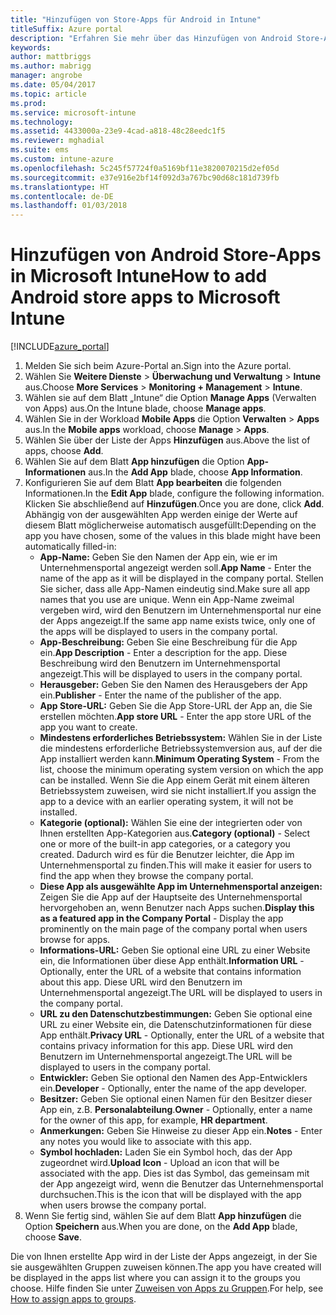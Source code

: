 ```yaml
---
title: "Hinzufügen von Store-Apps für Android in Intune"
titleSuffix: Azure portal
description: "Erfahren Sie mehr über das Hinzufügen von Android Store-Apps in Intune.\""
keywords: 
author: mattbriggs
ms.author: mabrigg
manager: angrobe
ms.date: 05/04/2017
ms.topic: article
ms.prod: 
ms.service: microsoft-intune
ms.technology: 
ms.assetid: 4433000a-23e9-4cad-a818-48c28eedc1f5
ms.reviewer: mghadial
ms.suite: ems
ms.custom: intune-azure
ms.openlocfilehash: 5c245f57724f0a5169bf11e3820070215d2ef05d
ms.sourcegitcommit: e37e916e2bf14f092d3a767bc90d68c181d739fb
ms.translationtype: HT
ms.contentlocale: de-DE
ms.lasthandoff: 01/03/2018
---
```

# <a name="how-to-add-android-store-apps-to-microsoft-intune"></a><span data-ttu-id="ef352-103">Hinzufügen von Android Store-Apps in Microsoft Intune</span><span class="sxs-lookup"><span data-stu-id="ef352-103">How to add Android store apps to Microsoft Intune</span></span>

[!INCLUDE[azure_portal](./includes/azure_portal.md)]


1. <span data-ttu-id="ef352-104">Melden Sie sich beim Azure-Portal an.</span><span class="sxs-lookup"><span data-stu-id="ef352-104">Sign into the Azure portal.</span></span>
2. <span data-ttu-id="ef352-105">Wählen Sie **Weitere Dienste** > **Überwachung und Verwaltung** > **Intune** aus.</span><span class="sxs-lookup"><span data-stu-id="ef352-105">Choose **More Services** > **Monitoring + Management** > **Intune**.</span></span>
3. <span data-ttu-id="ef352-106">Wählen sie auf dem Blatt „Intune“ die Option **Manage Apps** (Verwalten von Apps) aus.</span><span class="sxs-lookup"><span data-stu-id="ef352-106">On the Intune blade, choose **Manage apps**.</span></span>
4. <span data-ttu-id="ef352-107">Wählen Sie in der Workload **Mobile Apps** die Option **Verwalten** > **Apps** aus.</span><span class="sxs-lookup"><span data-stu-id="ef352-107">In the **Mobile apps** workload, choose **Manage** > **Apps**.</span></span>
5. <span data-ttu-id="ef352-108">Wählen Sie über der Liste der Apps **Hinzufügen** aus.</span><span class="sxs-lookup"><span data-stu-id="ef352-108">Above the list of apps, choose **Add**.</span></span>
6. <span data-ttu-id="ef352-109">Wählen Sie auf dem Blatt **App hinzufügen** die Option **App-Informationen** aus.</span><span class="sxs-lookup"><span data-stu-id="ef352-109">In the **Add App** blade, choose **App Information**.</span></span>
7. <span data-ttu-id="ef352-110">Konfigurieren Sie auf dem Blatt **App bearbeiten** die folgenden Informationen.</span><span class="sxs-lookup"><span data-stu-id="ef352-110">In the **Edit App** blade, configure the following information.</span></span> <span data-ttu-id="ef352-111">Klicken Sie abschließend auf **Hinzufügen**.</span><span class="sxs-lookup"><span data-stu-id="ef352-111">Once you are done, click **Add**.</span></span> <span data-ttu-id="ef352-112">Abhängig von der ausgewählten App werden einige der Werte auf diesem Blatt möglicherweise automatisch ausgefüllt:</span><span class="sxs-lookup"><span data-stu-id="ef352-112">Depending on the app you have chosen, some of the values in this blade might have been automatically filled-in:</span></span>
    - <span data-ttu-id="ef352-113">**App-Name:** Geben Sie den Namen der App ein, wie er im Unternehmensportal angezeigt werden soll.</span><span class="sxs-lookup"><span data-stu-id="ef352-113">**App Name** - Enter the name of the app as it will be displayed in the company portal.</span></span> <span data-ttu-id="ef352-114">Stellen Sie sicher, dass alle App-Namen eindeutig sind.</span><span class="sxs-lookup"><span data-stu-id="ef352-114">Make sure all app names that you use are unique.</span></span> <span data-ttu-id="ef352-115">Wenn ein App-Name zweimal vergeben wird, wird den Benutzern im Unternehmensportal nur eine der Apps angezeigt.</span><span class="sxs-lookup"><span data-stu-id="ef352-115">If the same app name exists twice, only one of the apps will be displayed to users in the company portal.</span></span>
    - <span data-ttu-id="ef352-116">**App-Beschreibung:** Geben Sie eine Beschreibung für die App ein.</span><span class="sxs-lookup"><span data-stu-id="ef352-116">**App Description** - Enter a description for the app.</span></span> <span data-ttu-id="ef352-117">Diese Beschreibung wird den Benutzern im Unternehmensportal angezeigt.</span><span class="sxs-lookup"><span data-stu-id="ef352-117">This will be displayed to users in the company portal.</span></span>
    - <span data-ttu-id="ef352-118">**Herausgeber:** Geben Sie den Namen des Herausgebers der App ein.</span><span class="sxs-lookup"><span data-stu-id="ef352-118">**Publisher** - Enter the name of the publisher of the app.</span></span>
    - <span data-ttu-id="ef352-119">**App Store-URL:** Geben Sie die App Store-URL der App an, die Sie erstellen möchten.</span><span class="sxs-lookup"><span data-stu-id="ef352-119">**App store URL** - Enter the app store URL of the app you want to create.</span></span>
    - <span data-ttu-id="ef352-120">**Mindestens erforderliches Betriebssystem:** Wählen Sie in der Liste die mindestens erforderliche Betriebssystemversion aus, auf der die App installiert werden kann.</span><span class="sxs-lookup"><span data-stu-id="ef352-120">**Minimum Operating System** - From the list, choose the minimum operating system version on which the app can be installed.</span></span> <span data-ttu-id="ef352-121">Wenn Sie die App einem Gerät mit einem älteren Betriebssystem zuweisen, wird sie nicht installiert.</span><span class="sxs-lookup"><span data-stu-id="ef352-121">If you assign the app to a device with an earlier operating system, it will not be installed.</span></span>
    - <span data-ttu-id="ef352-122">**Kategorie (optional):** Wählen Sie eine der integrierten oder von Ihnen erstellten App-Kategorien aus.</span><span class="sxs-lookup"><span data-stu-id="ef352-122">**Category (optional)** - Select one or more of the built-in app categories, or a category you created.</span></span> <span data-ttu-id="ef352-123">Dadurch wird es für die Benutzer leichter, die App im Unternehmensportal zu finden.</span><span class="sxs-lookup"><span data-stu-id="ef352-123">This will make it easier for users to find the app when they browse the company portal.</span></span>
    - <span data-ttu-id="ef352-124">**Diese App als ausgewählte App im Unternehmensportal anzeigen:** Zeigen Sie die App auf der Hauptseite des Unternehmensportal hervorgehoben an, wenn Benutzer nach Apps suchen.</span><span class="sxs-lookup"><span data-stu-id="ef352-124">**Display this as a featured app in the Company Portal** - Display the app prominently on the main page of the company portal when users browse for apps.</span></span>
    - <span data-ttu-id="ef352-125">**Informations-URL:** Geben Sie optional eine URL zu einer Website ein, die Informationen über diese App enthält.</span><span class="sxs-lookup"><span data-stu-id="ef352-125">**Information URL** - Optionally, enter the URL of a website that contains information about this app.</span></span> <span data-ttu-id="ef352-126">Diese URL wird den Benutzern im Unternehmensportal angezeigt.</span><span class="sxs-lookup"><span data-stu-id="ef352-126">The URL will be displayed to users in the company portal.</span></span>
    - <span data-ttu-id="ef352-127">**URL zu den Datenschutzbestimmungen:** Geben Sie optional eine URL zu einer Website ein, die Datenschutzinformationen für diese App enthält.</span><span class="sxs-lookup"><span data-stu-id="ef352-127">**Privacy URL** - Optionally, enter the URL of a website that contains privacy information for this app.</span></span> <span data-ttu-id="ef352-128">Diese URL wird den Benutzern im Unternehmensportal angezeigt.</span><span class="sxs-lookup"><span data-stu-id="ef352-128">The URL will be displayed to users in the company portal.</span></span>
    - <span data-ttu-id="ef352-129">**Entwickler:** Geben Sie optional den Namen des App-Entwicklers ein.</span><span class="sxs-lookup"><span data-stu-id="ef352-129">**Developer** - Optionally, enter the name of the app developer.</span></span>
    - <span data-ttu-id="ef352-130">**Besitzer:** Geben Sie optional einen Namen für den Besitzer dieser App ein, z.B. **Personalabteilung**.</span><span class="sxs-lookup"><span data-stu-id="ef352-130">**Owner** - Optionally, enter a name for the owner of this app, for example, **HR department**.</span></span>
    - <span data-ttu-id="ef352-131">**Anmerkungen:** Geben Sie Hinweise zu dieser App ein.</span><span class="sxs-lookup"><span data-stu-id="ef352-131">**Notes** - Enter any notes you would like to associate with this app.</span></span>
    - <span data-ttu-id="ef352-132">**Symbol hochladen:** Laden Sie ein Symbol hoch, das der App zugeordnet wird.</span><span class="sxs-lookup"><span data-stu-id="ef352-132">**Upload Icon** - Upload an icon that will be associated with the app.</span></span> <span data-ttu-id="ef352-133">Dies ist das Symbol, das gemeinsam mit der App angezeigt wird, wenn die Benutzer das Unternehmensportal durchsuchen.</span><span class="sxs-lookup"><span data-stu-id="ef352-133">This is the icon that will be displayed with the app when users browse the company portal.</span></span>
8. <span data-ttu-id="ef352-134">Wenn Sie fertig sind, wählen Sie auf dem Blatt **App hinzufügen** die Option **Speichern** aus.</span><span class="sxs-lookup"><span data-stu-id="ef352-134">When you are done, on the **Add App** blade, choose **Save**.</span></span>

<span data-ttu-id="ef352-135">Die von Ihnen erstellte App wird in der Liste der Apps angezeigt, in der Sie sie ausgewählten Gruppen zuweisen können.</span><span class="sxs-lookup"><span data-stu-id="ef352-135">The app you have created will be displayed in the apps list where you can assign it to the groups you choose.</span></span> <span data-ttu-id="ef352-136">Hilfe finden Sie unter [Zuweisen von Apps zu Gruppen](apps-deploy.md).</span><span class="sxs-lookup"><span data-stu-id="ef352-136">For help, see [How to assign apps to groups](apps-deploy.md).</span></span>